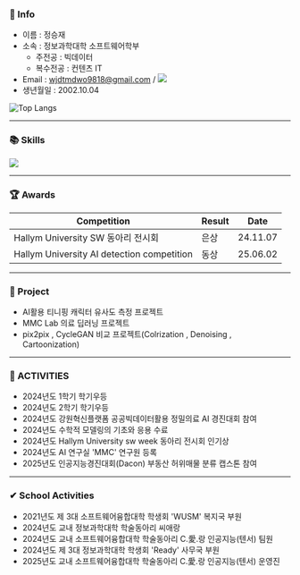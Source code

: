 
### 🔔 Info

- 이름 : 정승재
- 소속 : 정보과학대학 소프트웨어학부  
     + 주전공 : 빅데이터
     + 복수전공 : 컨텐츠 IT
- Email : wjdtmdwo9818@gmail.com / <a href="mailto:lyuhw11023@gmail.com" target="_blank"><img src="https://img.shields.io/badge/Gmail-EA4335.svg?style=flat-square&logo=Gmail&logoColor=white"/></a> 
- 생년월일 : 2002.10.04
  
![Top Langs](https://github-readme-stats.vercel.app/api/top-langs/?username=seungjaejung1004&layout=compact&theme=tokyonight)


***  
### 📚 Skills 
<img src="https://skillicons.dev/icons?i=python,pytorch,tensorflow,java,c,dcomponents&perline="/>


***
### 🏆 Awards
|Competition|Result|Date|
|---|---|---|
|Hallym University SW 동아리 전시회|은상|24.11.07|
|Hallym University AI detection competition|동상|25.06.02|


***
### 📂 Project 
- AI활용 티니핑 캐릭터 유사도 측정 프로젝트
- MMC Lab 의료 딥러닝 프로젝트
- pix2pix , CycleGAN 비교 프로젝트(Colrization , Denoising , Cartoonization)

*** 

### 📌 ACTIVITIES 
- 2024년도 1학기 학기우등
- 2024년도 2학기 학기우등
- 2024년도 강원혁신플랫폼 공공빅데이터활용 정밀의료 AI 경진대회 참여
- 2024년도 수학적 모델링의 기초와 응용 수료
- 2024년도 Hallym University sw week 동아리 전시회 인기상
- 2024년도 AI 연구실 'MMC' 연구원 등록
- 2025년도 인공지능경진대회(Dacon) 부동산 허위매물 분류 캡스톤 참여
  

***

### ✔ School Activities
- 2021년도 제 3대 소프트웨어융합대학 학생회 'WUSM' 복지국 부원
- 2024년도 교내 정보과학대학 학술동아리 씨애랑
- 2024년도 교내 소프트웨어융합대학 학술동아리 C.愛.랑 인공지능(텐서) 팀원
- 2024년도 제 3대 정보과학대학 학생회 'Ready' 사무국 부원
- 2025년도 교내 소프트웨어융합대학 학술동아리 C.愛.랑 인공지능(텐서) 운영진


